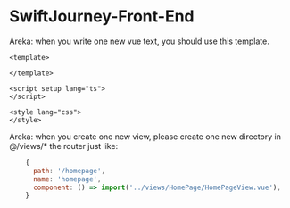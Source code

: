 # SwiftJourney-Front-End

Areka: when you write one new vue text, you should use this template.

```vue
<template>
    
</template>

<script setup lang="ts">
</script>

<style lang="css">
</style>
```

Areka: when you create one new view, please create one new directory in @/views/*
    the router just like:
```js
    {
      path: '/homepage',
      name: 'homepage',
      component: () => import('../views/HomePage/HomePageView.vue'),
    }
```